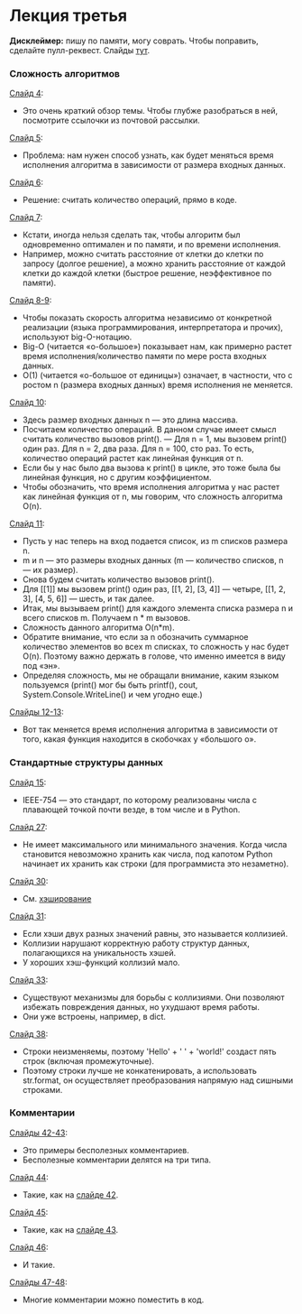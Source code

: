 # Лекция третья
**Дисклеймер:** пишу по памяти, могу соврать. Чтобы поправить, сделайте пулл-реквест.
Слайды [тут](http://melevir.com/static/styleru_py/slides/3.html).

### Сложность алгоритмов
[Слайд 4](http://melevir.com/static/styleru_py/slides/3.html?full#4):
- Это очень краткий обзор темы. Чтобы глубже разобраться в ней, посмотрите ссылочки из почтовой рассылки.

[Слайд 5](http://melevir.com/static/styleru_py/slides/3.html?full#5):
- Проблема: нам нужен способ узнать, как будет меняться время исполнения алгоритма в зависимости от размера входных данных.

[Слайд 6](http://melevir.com/static/styleru_py/slides/3.html?full#6):
- Решение: считать количество операций, прямо в коде.

[Слайд 7](http://melevir.com/static/styleru_py/slides/3.html?full#7):
- Кстати, иногда нельзя сделать так, чтобы алгоритм был одновременно оптимален и по памяти, и по времени исполнения. 
- Например, можно считать расстояние от клетки до клетки по запросу (долгое решение), а можно хранить расстояние от каждой клетки до каждой клетки (быстрое решение, неэффективное по памяти).

[Слайд 8-9](http://melevir.com/static/styleru_py/slides/3.html?full#8):
- Чтобы показать скорость алгоритма независимо от конкретной реализации (языка программирования, интерпретатора и прочих), используют big-O-нотацию.
- Big-O (читается «о-большое») показывает нам, как примерно растет время исполнения/количество памяти по мере роста входных данных.
- O(1) (читается «о-большое от единицы») означает, в частности, что с ростом n (размера входных данных) время исполнения не меняется.

[Слайд 10](http://melevir.com/static/styleru_py/slides/3.html?full#10):
- Здесь размер входных данных n — это длина массива.
- Посчитаем количество операций. В данном случае имеет смысл считать количество вызовов print(). 
— Для n = 1, мы вызовем print() один раз. Для n = 2, два раза. Для n = 100, сто раз. То есть, количество операций растет как линейная функция от n.
- Если бы у нас было два вызова к print() в цикле, это тоже была бы линейная функция, но с другим коэффициентом.
- Чтобы обозначить, что время исполнения алгоритма у нас растет как линейная функция от n, мы говорим, что сложность алгоритма O(n).

[Слайд 11](http://melevir.com/static/styleru_py/slides/3.html?full#11):
- Пусть у нас теперь на вход подается список, из m списков размера n.
- m и n — это размеры входных данных (m — количество списков, n — их размер).
- Снова будем считать количество вызовов print().
- Для [[1]] мы вызовем print() один раз, [[1, 2], [3, 4]] — четыре, [[1, 2, 3], [4, 5, 6]] — шесть, и так далее.
- Итак, мы вызываем print() для каждого элемента списка размера n и всего списков m. Получаем n * m вызовов.
- Сложность данного алгоритма O(n*m).
- Обратите внимание, что если за n обозначить суммарное количество элементов во всех m списках, то сложность у нас будет O(n). Поэтому важно держать в голове, что именно имеется в виду под «эн».
- Определяя сложность, мы не обращали внимание, каким языком пользуемся (print() мог бы быть printf(), cout, System.Console.WriteLine() и чем угодно еще.)

[Слайды 12-13](http://melevir.com/static/styleru_py/slides/3.html?full#12):
- Вот так меняется время исполнения алгоритма в зависимости от того, какая функция находится в скобочках у «большого о».

### Стандартные структуры данных
[Слайд 15](http://melevir.com/static/styleru_py/slides/3.html?full#15):
- IEEE-754 — это стандарт, по которому реализованы числа с плавающей точкой почти везде, в том числе и в Python.

[Слайд 27](http://melevir.com/static/styleru_py/slides/3.html?full#27):
- Не имеет максимального или минимального значения. Когда числа становится невозможно хранить как числа, под капотом Python начинает их хранить как строки (для программиста это незаметно).

[Слайд 30](http://melevir.com/static/styleru_py/slides/3.html?full#30):
- См. [хэширование](https://ru.wikipedia.org/wiki/%D0%A5%D0%B5%D1%88%D0%B8%D1%80%D0%BE%D0%B2%D0%B0%D0%BD%D0%B8%D0%B5)

[Слайд 31](http://melevir.com/static/styleru_py/slides/3.html?full#31):
- Если хэши двух разных значений равны, это называется коллизией.
- Коллизии нарушают корректную работу структур данных, полагающихся на уникальность хэшей.
- У хороших хэш-функций коллизий мало.

[Слайд 33](http://melevir.com/static/styleru_py/slides/3.html?full#33):
- Существуют механизмы для борьбы с коллизиями. Они позволяют избежать повреждения данных, но ухудшают время работы.
- Они уже встроены, например, в dict.

[Слайд 38](http://melevir.com/static/styleru_py/slides/3.html?full#38):
- Строки неизменяемы, поэтому 'Hello' + ' ' + 'world!' создаст пять строк (включая промежуточные).
- Поэтому строки лучше не конкатенировать, а использовать str.format, он осуществляет преобразования напрямую над сишными строками.

### Комментарии
[Слайды 42-43](http://melevir.com/static/styleru_py/slides/3.html?full#42):
- Это примеры бесполезных комментариев.
- Бесполезные комментарии делятся на три типа.

[Слайд 44](http://melevir.com/static/styleru_py/slides/3.html?full#44):
- Такие, как на [слайде 42](http://melevir.com/static/styleru_py/slides/3.html?full#42).

[Слайд 45](http://melevir.com/static/styleru_py/slides/3.html?full#45):
- Такие, как на [слайде 43](http://melevir.com/static/styleru_py/slides/3.html?full#43).

[Слайд 46](http://melevir.com/static/styleru_py/slides/3.html?full#46):
- И такие.

[Слайды 47-48](http://melevir.com/static/styleru_py/slides/3.html?full#47):
- Многие комментарии можно поместить в код.
